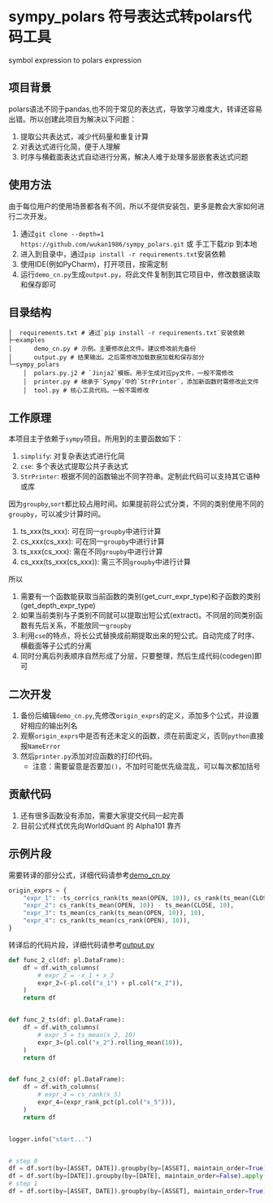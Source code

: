 # sympy_polars 符号表达式转polars代码工具

symbol expression to polars expression

## 项目背景

polars语法不同于pandas,也不同于常见的表达式，导致学习难度大，转译还容易出错。所以创建此项目为解决以下问题：

1. 提取公共表达式，减少代码量和重复计算
2. 对表达式进行化简，便于人理解
3. 时序与横截面表达式自动进行分离，解决人难于处理多层嵌套表达式问题

## 使用方法

由于每位用户的使用场景都各有不同，所以不提供安装包，更多是教会大家如何进行二次开发。

1. 通过`git clone --depth=1 https://github.com/wukan1986/sympy_polars.git` 或 手工下载zip 到本地
2. 进入到目录中，通过`pip install -r requirements.txt`安装依赖
3. 使用IDE(例如PyCharm)，打开项目，按需定制
4. 运行`demo_cn.py`生成`output.py`，将此文件复制到其它项目中，修改数据读取和保存即可

## 目录结构

```commandline
│  requirements.txt # 通过`pip install -r requirements.txt`安装依赖
├─examples
│      demo_cn.py # 示例。主要修改此文件。建议修改前先备份
│      output.py # 结果输出。之后需修改加载数据加载和保存部分
└─sympy_polars
    │  polars.py.j2 # `Jinja2`模板。用于生成对应py文件，一般不需修改
    │  printer.py # 继承于`Sympy`中的`StrPrinter`，添加新函数时需修改此文件
    │  tool.py # 核心工具代码。一般不需修改
```

## 工作原理

本项目主于依赖于`sympy`项目。所用到的主要函数如下：

1. `simplify`: 对复杂表达式进行化简
2. `cse`: 多个表达式提取公共子表达式
3. `StrPrinter`: 根据不同的函数输出不同字符串。定制此代码可以支持其它语种或库

因为`groupby`,`sort`都比较占用时间。如果提前将公式分类，不同的类别使用不同的`groupby`，可以减少计算时间。

1. ts_xxx(ts_xxx): 可在同一`groupby`中进行计算
2. cs_xxx(cs_xxx): 可在同一`groupby`中进行计算
3. ts_xxx(cs_xxx): 需在不同`groupby`中进行计算
4. cs_xxx(ts_xxx(cs_xxx)): 需三不同`groupby`中进行计算

所以

1. 需要有一个函数能获取当前函数的类别(get_curr_expr_type)和子函数的类别(get_depth_expr_type)
2. 如果当前类别与子类别不同就可以提取出短公式(extract)。不同层的同类别函数有先后关系，不能放同一`groupby`
3. 利用`cse`的特点，将长公式替换成前期提取出来的短公式。自动完成了时序、横截面等子公式的分离
4. 同时分离后列表顺序自然形成了分层，只要整理，然后生成代码(codegen)即可

## 二次开发

1. 备份后编辑`demo_cn.py`,先修改`origin_exprs`的定义，添加多个公式，并设置好相应的输出列名
2. 观察`origin_exprs`中是否有还未定义的函数，须在前面定义，否则`python`直接报`NameError`
3. 然后`printer.py`添加对应函数的打印代码。
    - 注意：需要留意是否要加`()`，不加时可能优先级混乱，可以每次都加括号

## 贡献代码
1. 还有很多函数没有添加，需要大家提交代码一起完善
2. 目前公式样式优先向WorldQuant 的 Alpha101 靠齐

## 示例片段
需要转译的部分公式，详细代码请参考[demo_cn.py](examples/demo_cn.py)
```python
origin_exprs = {
    "expr_1": -ts_corr(cs_rank(ts_mean(OPEN, 10)), cs_rank(ts_mean(CLOSE, 10)), 10),
    "expr_2": cs_rank(ts_mean(OPEN, 10)) - ts_mean(CLOSE, 10),
    "expr_3": ts_mean(cs_rank(ts_mean(OPEN, 10)), 10),
    "expr_4": cs_rank(ts_mean(cs_rank(OPEN), 10)),
}
```

转译后的代码片段，详细代码请参考[output.py](examples/output.py)
```python
def func_2_cl(df: pl.DataFrame):
    df = df.with_columns(
        # expr_2 = -x_1 + x_2
        expr_2=(-pl.col("x_1") + pl.col("x_2")),
    )
    return df


def func_2_ts(df: pl.DataFrame):
    df = df.with_columns(
        # expr_3 = ts_mean(x_2, 10)
        expr_3=(pl.col("x_2").rolling_mean(10)),
    )
    return df


def func_2_cs(df: pl.DataFrame):
    df = df.with_columns(
        # expr_4 = cs_rank(x_5)
        expr_4=(expr_rank_pct(pl.col("x_5"))),
    )
    return df


logger.info("start...")


# step 0
df = df.sort(by=[ASSET, DATE]).groupby(by=[ASSET], maintain_order=True).apply(func_0_ts)
df = df.sort(by=[DATE]).groupby(by=[DATE], maintain_order=False).apply(func_0_cs)
# step 1
df = df.sort(by=[ASSET, DATE]).groupby(by=[ASSET], maintain_order=True).apply(func_1_ts)
```
